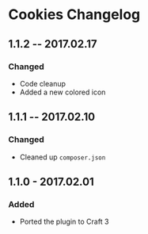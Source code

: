 # Cookies Changelog

## 1.1.2 -- 2017.02.17
### Changed
* Code cleanup
* Added a new colored icon

## 1.1.1 -- 2017.02.10
### Changed
* Cleaned up `composer.json`

## 1.1.0 - 2017.02.01
### Added
- Ported the plugin to Craft 3
